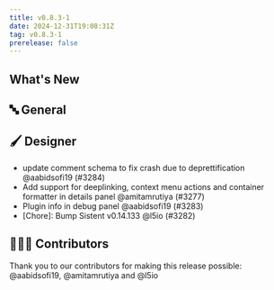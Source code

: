 ```yaml
---
title: v0.8.3-1
date: 2024-12-31T19:08:31Z
tag: v0.8.3-1
prerelease: false
---
```


## What's New
## 🔤 General
## 🖌️ Designer

- update comment schema to fix  crash due to deprettification @aabidsofi19 (#3284)
- Add support for deeplinking, context menu actions and container formatter in details panel @amitamrutiya (#3277)
- Plugin info in debug panel @aabidsofi19 (#3283)
- [Chore]: Bump Sistent v0.14.133 @l5io (#3282)

## 👨🏽‍💻 Contributors

Thank you to our contributors for making this release possible:
@aabidsofi19, @amitamrutiya and @l5io
